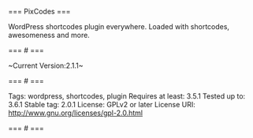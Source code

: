 === PixCodes ===

WordPress shortcodes plugin everywhere. Loaded with shortcodes, awesomeness and more.

=== # ===

~Current Version:2.1.1~

=== # ===

Tags: wordpress, shortcodes, plugin
Requires at least: 3.5.1
Tested up to: 3.6.1
Stable tag: 2.0.1
License: GPLv2 or later
License URI: http://www.gnu.org/licenses/gpl-2.0.html

=== # ===

